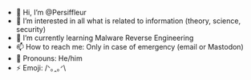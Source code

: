 - 👋 Hi, I’m @Persiffleur 
- 👀 I’m interested in all what is related to information (theory, science, security)
- 🌱 I’m currently learning Malware Reverse Engineering
- 📫 How to reach me: Only in case of emergency (email or Mastodon)
- 🥷 Pronouns: He/him
- ⚡ Emoji: /ᐠ｡ꞈ｡ᐟ\ 
